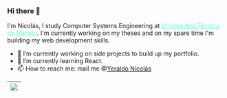 ### Hi there 👋

I'm Nicolás, I study Computer Systems Engineering at <a style="color:#64ffda" href="https://utm.edu.ec/">Universidad Técnica de Manabí</a>. I'm currently working on my theses and on my spare time I'm building my web development skills.

- 🔭 I’m currently working on side projects to build up my portfolio.
- 🌱 I’m currently learning React.
- 📫 How to reach me: mail me @[Yeraldo Nicolás](mailto:nicola1994n@gmail.com?subject=I+saw+your+github+profile+and+I'm+interested+in+you+for+...) 


<!--
**ichiklaus/ichiklaus** is a ✨ _special_ ✨ repository because its `README.md` (this file) appears on your GitHub profile.

Here are some ideas to get you started:

- 🔭 I’m currently working on side projects to build up my portfolio.
- 🌱 I’m currently learning React.
- 📫 How to reach me: nicola1994n@gmail.com
-->


| <a href="https://github.com/ichiklaus/github-readme-stats"><img align="center" src="https://github-readme-stats.vercel.app/api/top-langs/?username=ichiklaus&langs_count=8&layout=compact&bg_color=DEG,22272e,22272e&text_color=ccd6f6&title_color=64ffda&exclude_repo=JPMC-tech-task-1-py3&hide_border=true" /></a> |
| ------------- | 
